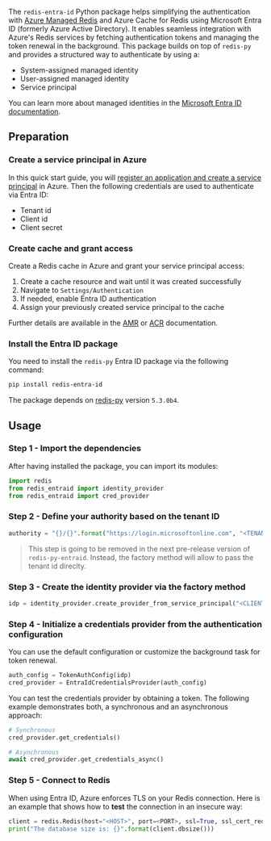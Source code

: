 The `redis-entra-id` Python package helps simplifying the authentication with [Azure Managed Redis](https://azure.microsoft.com/en-us/products/managed-redis) and Azure Cache for Redis using Microsoft Entra ID (formerly Azure Active Directory). It enables seamless integration with Azure's Redis services by fetching authentication tokens and managing the token renewal in the background. This package builds on top of `redis-py` and provides a structured way to authenticate by using a:

* System-assigned managed identity
* User-assigned managed identity
* Service principal

You can learn more about managed identities in the [Microsoft Entra ID documentation](https://learn.microsoft.com/en-us/entra/identity/managed-identities-azure-resources/overview).

## Preparation 

### Create a service principal in Azure

In this quick start guide, you will [register an application and create a service principal](https://learn.microsoft.com/en-us/entra/identity-platform/app-objects-and-service-principals?tabs=browser) in Azure. Then the following credentials are used to authenticate via Entra ID:

* Tenant id
* Client id
* Client secret

### Create cache and grant access

Create a Redis cache in Azure and grant your service principal access:

1. Create a cache resource and wait until it was created successfully
2. Navigate to `Settings/Authentication`
3. If needed, enable Entra ID authentication
4. Assign your previously created service principal to the cache

Further details are available in the [AMR](https://learn.microsoft.com/en-us/azure/azure-cache-for-redis/managed-redis/managed-redis-entra-for-authentication) or [ACR](https://learn.microsoft.com/en-us/azure/azure-cache-for-redis/cache-azure-active-directory-for-authentication) documentation.

### Install the Entra ID package

You need to install the `redis-py` Entra ID package via the following command:

```bash
pip install redis-entra-id
```

The package depends on [redis-py](https://github.com/redis/redis-py/tree/v5.3.0b4) version `5.3.0b4`.

## Usage

### Step 1 - Import the dependencies

After having installed the package, you can import its modules:

```python
import redis
from redis_entraid import identity_provider
from redis_entraid import cred_provider
```

### Step 2 - Define your authority based on the tenant ID

```python
authority = "{}/{}".format("https://login.microsoftonline.com", "<TENANT_ID>")
```

> This step is going to be removed in the next pre-release version of `redis-py-entraid`. Instead, the factory method will allow to pass the tenant id direclty.

### Step 3 - Create the identity provider via the factory method

```python
idp = identity_provider.create_provider_from_service_principal("<CLIENT_SECRET>", "<CLIENT_ID>", authority=authority)
```

### Step 4 - Initialize a credentials provider from the authentication configuration

You can use the default configuration or customize the background task for token renewal.
  
```python
auth_config = TokenAuthConfig(idp)
cred_provider = EntraIdCredentialsProvider(auth_config)
```

You can test the credentials provider by obtaining a token. The following example demonstrates both, a synchronous and an asynchronous approach:

```python
# Synchronous
cred_provider.get_credentials()

# Asynchronous
await cred_provider.get_credentials_async()
```

### Step 5 - Connect to Redis

When using Entra ID, Azure enforces TLS on your Redis connection. Here is an example that shows how to **test** the connection in an insecure way:

```python
client = redis.Redis(host="<HOST>", port=<PORT>, ssl=True, ssl_cert_reqs=None, credential_provider=cred_provider)
print("The database size is: {}".format(client.dbsize()))
```

